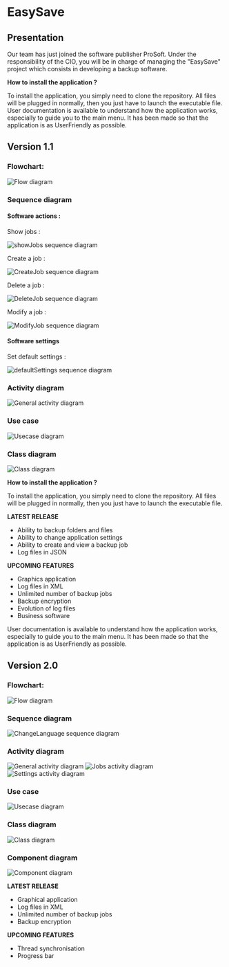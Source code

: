 # EasySave
## Presentation

Our team has just joined the software publisher ProSoft. Under the responsibility of the CIO, you will be in charge of managing the "EasySave" project which consists in developing a backup software.

**How to install the application ?**

To install the application, you simply need to clone the repository. All files will be plugged in normally, then you just have to launch the executable file.
User documentation is available to understand how the application works, especially to guide you to the main menu. It has been made so that the application is as UserFriendly as possible.


## Version 1.1
### Flowchart:

![Flow diagram](CDC/1.1/flow_diagram.png)

### Sequence diagram

#### Software actions :

Show jobs :

![showJobs sequence diagram](CDC/1.1/sequence_diagram_job_show.png)

Create a job :

![CreateJob sequence diagram](CDC/1.1/sequence_diagram_job_create.png)

Delete a job :

![DeleteJob sequence diagram](CDC/1.1/sequence_diagram_job_delete.png)

Modify a job :

![ModifyJob sequence diagram](CDC/1.1/sequence_diagram_job_modify.png)

#### Software settings

Set default settings :

![defaultSettings sequence diagram](CDC/1.1/sequence_diagram_settings_defaultSettings.png)

### Activity diagram

![General activity diagram](CDC/1.1/activity_diagram.png)

### Use case

![Usecase diagram](CDC/1.1/usecase_diagram.png)

### Class diagram

![Class diagram](CDC/1.1/class_diagram.png)

**How to install the application ?**

To install the application, you simply need to clone the repository. All files will be plugged in normally, then you just have to launch the executable file.

**LATEST RELEASE**

 - Ability to backup folders and files
 - Ability to change application settings
 - Ability to create and view a backup job
 - Log files in JSON

**UPCOMING FEATURES**

 - Graphics application
 - Log files in XML
 - Unlimited number of backup jobs
 - Backup encryption
 - Evolution of log files
 - Business software

User documentation is available to understand how the application works, especially to guide you to the main menu. It has been made so that the application is as UserFriendly as possible.

## Version 2.0
### Flowchart:

![Flow diagram](CDC/2.0/flow_diagram.png)

### Sequence diagram

![ChangeLanguage sequence diagram](CDC/2.0/changeLanguage_sequence_diagram.png)

### Activity diagram

![General activity diagram](CDC/2.0/general_activity_diagram.png)
![Jobs activity diagram](CDC/2.0/jobs_activity_diagram.png)
![Settings activity diagram](CDC/2.0/settings_activity_diagram.png)

### Use case

![Usecase diagram](CDC/2.0/Usecase_diagram.png)

### Class diagram

![Class diagram](CDC/2.0/class_diagram.png)

### Component diagram

![Component diagram](CDC/2.0/component_diagram.png)

**LATEST RELEASE**

 - Graphical application
 - Log files in XML
 - Unlimited number of backup jobs
 - Backup encryption

**UPCOMING FEATURES**

 - Thread synchronisation
 - Progress bar